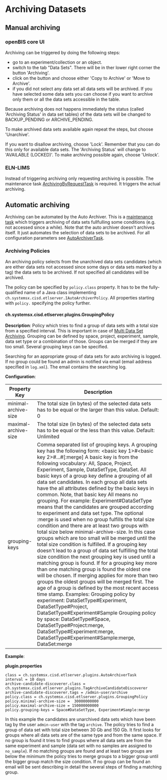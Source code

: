 Archiving Datasets
==================

## Manual archiving

### openBIS core UI

Archiving can be triggered by doing the following steps:

- go to an experiment/collection or an object.
- switch to the tab "Data Sets". There will be in ther lower right corner the button 'Archiving'.
- click on the button and choose either 'Copy to Archive' or 'Move to Archive'.
- if you did not select any data set all data sets will be archived. If you have selected some data sets you can choose if you want to archive only them or all the data sets accessible in the table.

Because archiving does not happens immediately the status (called 'Archiving Status' in data set tables) of the data sets will be changed to BACKUP\_PENDING or ARCHIVE\_PENDING.

To make archived data sets available again repeat the steps, but choose 'Unarchive'.

If you want to disallow archiving, choose 'Lock'. Remember that you can do this only for available data sets. The 'Archiving Status' will change to 'AVAILABLE (LOCKED)'. To make archiving possible again, choose 'Unlock'.

### ELN-LIMS

Instead of triggering archiving only requesting archiving is possible.
The maintenance task [ArchivingByRequestTask](./maintenance-tasks.md#archivingbyrequesttask) is required. It triggers the actual archiving.

## Automatic archiving

Archiving can be automated by the Auto Archiver. This is a [maintenance task](./maintenance-tasks.md) which triggers archiving of data sets fullfulling some conditions (e.g. not accessed since a while). Note that the auto archiver doesn't archives itself. It just automates the selection of data sets to be archived. For all configuration parameters see [AutoArchiverTask](./maintenance-tasks.md#autoarchivertask).

### Archiving Policies

An archiving policy selects from the unarchived data sets candidates (which are either data sets not accessed since some days or data sets marked by a tag) the data sets to be archived. If not specified all candidates will be archived.

The policy can be specified by `policy.class` property. It has to be the fully-qualified name of a Java class implementing` ch.systemsx.cisd.etlserver.IAutoArchiverPolicy`. All properties starting with `policy.` specifying the policy further.

#### ch.systemsx.cisd.etlserver.plugins.GroupingPolicy

**Description**: Policy which tries to find a group of data sets with a total size from a specified interval. This is important in case of [Multi Data Set Archiving](../../uncategorized/multi-data-set-archiving.md). Grouping can be defined by space, project, experiment, sample, data set type or a combination of those. Groups can be merged if they are too small. Several grouping keys can be specified.

Searching for an appropriate group of data sets for auto archiving is logged. If no group could be found an admin is notified via email (email address specified in `log.xml`). The email contains the searching log.

**Configuration**:

|Property Key        |Description                                                                                                                                                                                                                                                                                                                                                                                                                                                                                                                                                                                                                                                                                                                                                                                                                                                                                                                                                                                                                                                                                                                                                                                                                                                                                                                                                                                                                                                                                                                                  |
|--------------------|---------------------------------------------------------------------------------------------------------------------------------------------------------------------------------------------------------------------------------------------------------------------------------------------------------------------------------------------------------------------------------------------------------------------------------------------------------------------------------------------------------------------------------------------------------------------------------------------------------------------------------------------------------------------------------------------------------------------------------------------------------------------------------------------------------------------------------------------------------------------------------------------------------------------------------------------------------------------------------------------------------------------------------------------------------------------------------------------------------------------------------------------------------------------------------------------------------------------------------------------------------------------------------------------------------------------------------------------------------------------------------------------------------------------------------------------------------------------------------------------------------------------------------------------|
|minimal-archive-size|The total size (in bytes) of the selected data sets has to be equal or the larger than this value. Default: 0                                                                                                                                                                                                                                                                                                                                                                                                                                                                                                                                                                                                                                                                                                                                                                                                                                                                                                                                                                                                                                                                                                                                                                                                                                                                                                                                                                                                                                |
|maximal-archive-size|The total size (in bytes) of the selected data sets has to be equal or the less than this value. Default: Unlimited                                                                                                                                                                                                                                                                                                                                                                                                                                                                                                                                                                                                                                                                                                                                                                                                                                                                                                                                                                                                                                                                                                                                                                                                                                                                                                                                                                                                                          |
|grouping-keys       |Comma separated list of grouping keys. A grouping key has the following form: <basic key 1>#<basic key 2>#...#<basic key n>[:merge] A basic key is from the following vocabulary: All, Space, Project, Experiment, Sample, DataSetType, DataSet. All basic keys of a group key define a grouping of all data set candidates. In each group all data sets have the all attributes defined by the basic keys in common. Note, that basic key All means no grouping. For example: Experiment#DataSetType means that the candidates are grouped according to experiment and data set type. The optional :merge is used when no group fulfills the total size condition and there are at least two groups with total size below minimal-archive-size. In this case groups which are too small will be merged until the total size condition is fulfilled. If a grouping key doesn't lead to a group of data set fulfilling the total size condition the next grouping key is used until a matching group is found. If for a grouping key more than one matching group is found the oldest one will be chosen. If merging applies for more than two groups the oldest groups will be merged first. The age of a group is defined by the most recent access time stamp. Examples: Grouping policy by experiment: DataSetType#Experiment, DataSetType#Project, DataSetType#Experiment#Sample Grouping policy by space: DataSetType#Space, DataSetType#Project:merge, DataSetType#Experiment:merge, DataSetType#Experiment#Sample:merge, DataSet:merge|


**Example**:

**plugin.properties**

```
class = ch.systemsx.cisd.etlserver.plugins.AutoArchiverTask
interval = 10 days
archive-candidate-discoverer.class = ch.systemsx.cisd.etlserver.plugins.TagArchiveCandidateDiscoverer
archive-candidate-discoverer.tags = /admin-user/archive
policy.class = ch.systemsx.cisd.etlserver.plugins.GroupingPolicy
policy.minimal-archive-size =  30000000000
policy.maximal-archive-size = 150000000000
policy.grouping-keys = Space#DataSetType, Experiment#Sample:merge
```


In this example the candidates are unarchived data sets which have been
tag by the user `admin-user` with the tag `archive`. The policy tries to
find a group of data set with total size between 30 Gb and 150 Gb. It
first looks for groups where all data sets are of the same type and from
the same space. If no group is found it tries to find groups where all
data sets are from the same experiment and sample (data set with no
samples are assigned to `no_sample`). If no matching groups are found
and at least two groups are below the minimum the policy tries to merge
groups to a bigger group until the bigger group match the size
condition. If no group can be found an email will be sent describing in
detail the several steps of finding a matching group.

